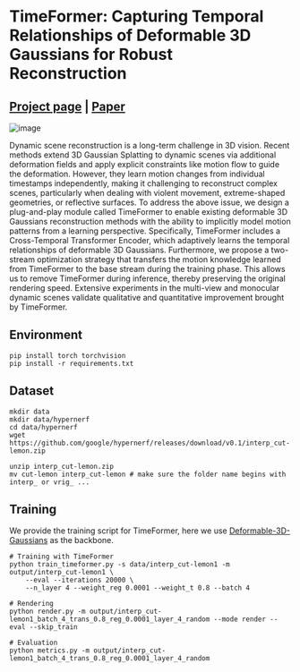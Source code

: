 # TimeFormer: Capturing Temporal Relationships of Deformable 3D Gaussians for Robust Reconstruction

## [Project page](https://patrickddj.github.io/TimeFormer/) | [Paper](https://arxiv.org/abs/2411.11941)
![image](https://patrickddj.github.io/TimeFormer/images/timeformer.png)

Dynamic scene reconstruction is a long-term challenge in 3D vision. Recent methods extend 3D Gaussian Splatting to dynamic scenes via additional deformation fields and apply explicit constraints like motion flow to guide the deformation. However, they learn motion changes from individual timestamps independently, making it challenging to reconstruct complex scenes, particularly when dealing with violent movement, extreme-shaped geometries, or reflective surfaces. To address the above issue, we design a plug-and-play module called TimeFormer to enable existing deformable 3D Gaussians reconstruction methods with the ability to implicitly model motion patterns from a learning perspective. Specifically, TimeFormer includes a Cross-Temporal Transformer Encoder, which adaptively learns the temporal relationships of deformable 3D Gaussians. Furthermore, we propose a two-stream optimization strategy that transfers the motion knowledge learned from TimeFormer to the base stream during the training phase. This allows us to remove TimeFormer during inference, thereby preserving the original rendering speed. Extensive experiments in the multi-view and monocular dynamic scenes validate qualitative and quantitative improvement brought by TimeFormer.

## Environment
```shell
pip install torch torchvision
pip install -r requirements.txt
```


## Dataset
```shell
mkdir data
mkdir data/hypernerf
cd data/hypernerf
wget https://github.com/google/hypernerf/releases/download/v0.1/interp_cut-lemon.zip 

unzip interp_cut-lemon.zip 
mv cut-lemon interp_cut-lemon # make sure the folder name begins with interp_ or vrig_ ...
```


## Training
We provide the training script for TimeFormer, here we use [Deformable-3D-Gaussians](https://github.com/ingra14m/Deformable-3D-Gaussians) as the backbone.
```shell
# Training with TimeFormer
python train_timeformer.py -s data/interp_cut-lemon1 -m output/interp_cut-lemon1 \
    --eval --iterations 20000 \
    --n_layer 4 --weight_reg 0.0001 --weight_t 0.8 --batch 4

# Rendering
python render.py -m output/interp_cut-lemon1_batch_4_trans_0.8_reg_0.0001_layer_4_random --mode render --eval --skip_train

# Evaluation
python metrics.py -m output/interp_cut-lemon1_batch_4_trans_0.8_reg_0.0001_layer_4_random
```
